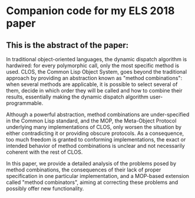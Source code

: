 # Companion code for my ELS 2018 paper #

## This is the abstract of the paper: ##

In traditional object-oriented languages, the dynamic dispatch algorithm is
hardwired: for every polymorphic call, only the most specific method is
used. CLOS, the Common Lisp Object System, goes beyond the traditional
approach by providing an abstraction known as "method combinations": when
several methods are applicable, it is possible to select several of them,
decide in which order they will be called and how to combine their results,
essentially making the dynamic dispatch algorithm user-programmable.

Although a powerful abstraction, method combinations are under-specified in
the Common Lisp standard, and the MOP, the Meta-Object Protocol underlying
many implementations of CLOS, only worsen the situation by either
contradicting it or providing obscure protocols. As a consequence, too much
freedom is granted to conforming implementations, the exact or intended
behavior of method combinations is unclear and not necessarily coherent with
the rest of CLOS.

In this paper, we provide a detailed analysis of the problems posed by method
combinations, the consequences of their lack of proper specification in one
particular implementation, and a MOP-based extension called "method
combinators", aiming at correcting these problems and possibly offer new
functionality.
